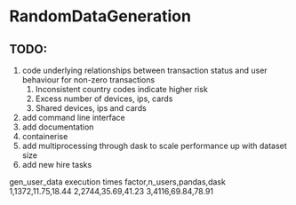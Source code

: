 # RandomDataGeneration

## TODO:
1. code underlying relationships between transaction status and user behaviour for non-zero transactions
   1. Inconsistent country codes indicate higher risk
   2. Excess number of devices, ips, cards
   4. Shared devices, ips and cards
2. add command line interface
3. add documentation
4. containerise
5. add multiprocessing through dask to scale performance up with dataset size
6. add new hire tasks

gen_user_data execution times
factor,n_users,pandas,dask
1,1372,11.75,18.44
2,2744,35.69,41.23
3,4116,69.84,78.91